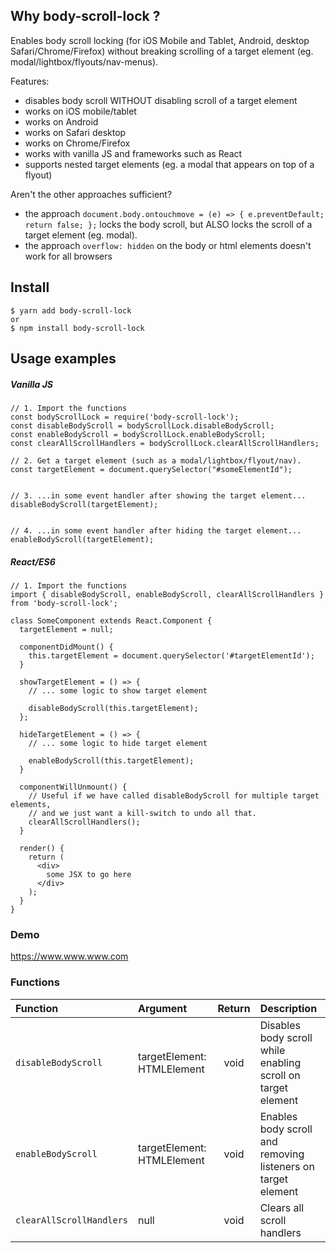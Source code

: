 ## Why body-scroll-lock ?
Enables body scroll locking (for iOS Mobile and Tablet, Android, desktop Safari/Chrome/Firefox) without breaking scrolling of a target element (eg. modal/lightbox/flyouts/nav-menus).

Features:

- disables body scroll WITHOUT disabling scroll of a target element
- works on iOS mobile/tablet
- works on Android
- works on Safari desktop
- works on Chrome/Firefox 
- works with vanilla JS and frameworks such as React
- supports nested target elements (eg. a modal that appears on top of a flyout)

Aren't the other approaches sufficient?

- the approach `document.body.ontouchmove = (e) => { e.preventDefault; return false; };` locks the
body scroll, but ALSO locks the scroll of a target element (eg. modal).
- the approach `overflow: hidden` on the body or html elements doesn't work for all browsers

## Install

    $ yarn add body-scroll-lock
    or
    $ npm install body-scroll-lock



## Usage examples
##### Vanilla JS
    
    // 1. Import the functions
    const bodyScrollLock = require('body-scroll-lock');
    const disableBodyScroll = bodyScrollLock.disableBodyScroll;
    const enableBodyScroll = bodyScrollLock.enableBodyScroll;
    const clearAllScrollHandlers = bodyScrollLock.clearAllScrollHandlers;
      
    // 2. Get a target element (such as a modal/lightbox/flyout/nav). 
    const targetElement = document.querySelector("#someElementId");
      
      
    // 3. ...in some event handler after showing the target element...
    disableBodyScroll(targetElement);
     
     
    // 4. ...in some event handler after hiding the target element...
    enableBodyScroll(targetElement);
    
  
  
##### React/ES6

    // 1. Import the functions
    import { disableBodyScroll, enableBodyScroll, clearAllScrollHandlers } from 'body-scroll-lock';
      
    class SomeComponent extends React.Component {
      targetElement = null;
      
      componentDidMount() {
        this.targetElement = document.querySelector('#targetElementId');
      }
      
      showTargetElement = () => {
        // ... some logic to show target element
        
        disableBodyScroll(this.targetElement);
      };
      
      hideTargetElement = () => {
        // ... some logic to hide target element
        
        enableBodyScroll(this.targetElement);
      }
      
      componentWillUnmount() {
        // Useful if we have called disableBodyScroll for multiple target elements,
        // and we just want a kill-switch to undo all that.
        clearAllScrollHandlers();
      }
    
      render() {   
        return (
          <div>
            some JSX to go here
          </div> 
        );
      }
    }

### Demo
https://www.www.www.com

### Functions

| Function | Argument | Return | Description |   
| :--- | :--- | :---: | :--- |
| `disableBodyScroll` | targetElement: HTMLElement | void | Disables body scroll while enabling scroll on target element |
| `enableBodyScroll` | targetElement: HTMLElement | void | Enables body scroll and removing listeners on target element |
| `clearAllScrollHandlers` | null | void | Clears all scroll handlers |
    
    
